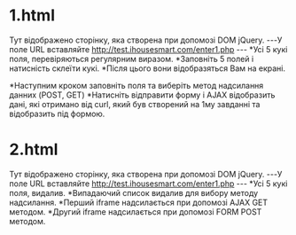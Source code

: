 # 1.html
Тут відображено сторінку, яка створена при допомозі DOM jQuery. 
---У поле URL вставляйте http://test.ihousesmart.com/enter1.php ---
*Усі 5 кукі поля, перевіряються регулярним виразом.
*Заповніть 5 полей і натисність склеїти кукі.
*Після цього вони відобразяться Вам на екрані.

*Наступним кроком заповніть поля та виберіть метод надсилання данних (POST, GET)
*Натисніть відправити форму і AJAX відобразить дані, які отримано від curl, який був створений на 1му завданні та відобразить під формою.

# 2.html
Тут відображено сторінку, яка створена при допомозі DOM jQuery. 
---У поле URL вставляйте http://test.ihousesmart.com/enter1.php ---
*Усі 5 кукі поля, видалив.
*Випадаючий список видалив для вибору методу надсилання.
*Перший iframe надсилається при допомозі AJAX GET методом.
*Другий iframe надсилається при допомозі FORM POST методом.


